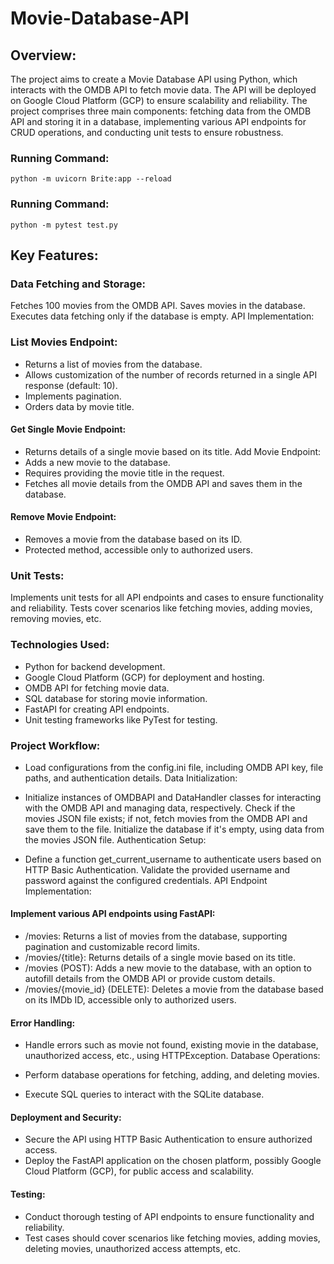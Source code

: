 # Movie-Database-API

## Overview:
The project aims to create a Movie Database API using Python, which interacts with the OMDB API to fetch movie data. The API will be deployed on Google Cloud Platform (GCP) to ensure scalability and reliability. The project comprises three main components: fetching data from the OMDB API and storing it in a database, implementing various API endpoints for CRUD operations, and conducting unit tests to ensure robustness.

### Running Command:
```
python -m uvicorn Brite:app --reload
```
### Running Command:
```
python -m pytest test.py
```

## Key Features:

### Data Fetching and Storage:

Fetches 100 movies from the OMDB API.
Saves movies in the database.
Executes data fetching only if the database is empty.
API Implementation:

### List Movies Endpoint:
- Returns a list of movies from the database.
- Allows customization of the number of records returned in a single API response (default: 10).
- Implements pagination.
- Orders data by movie title.
#### Get Single Movie Endpoint:
- Returns details of a single movie based on its title.
Add Movie Endpoint:
- Adds a new movie to the database.
- Requires providing the movie title in the request.
- Fetches all movie details from the OMDB API and saves them in the database.
#### Remove Movie Endpoint:
- Removes a movie from the database based on its ID.
- Protected method, accessible only to authorized users.

### Unit Tests:

Implements unit tests for all API endpoints and cases to ensure functionality and reliability.
Tests cover scenarios like fetching movies, adding movies, removing movies, etc.
### Technologies Used:

- Python for backend development.
- Google Cloud Platform (GCP) for deployment and hosting.
- OMDB API for fetching movie data.
- SQL database for storing movie information.
- FastAPI for creating API endpoints.
- Unit testing frameworks like PyTest for testing.
### Project Workflow:


- Load configurations from the config.ini file, including OMDB API key, file paths, and authentication details.
Data Initialization:

- Initialize instances of OMDBAPI and DataHandler classes for interacting with the OMDB API and managing data, respectively.
Check if the movies JSON file exists; if not, fetch movies from the OMDB API and save them to the file.
Initialize the database if it's empty, using data from the movies JSON file.
Authentication Setup:

- Define a function get_current_username to authenticate users based on HTTP Basic Authentication.
Validate the provided username and password against the configured credentials.
API Endpoint Implementation:

#### Implement various API endpoints using FastAPI:
- /movies: Returns a list of movies from the database, supporting pagination and customizable record limits.
- /movies/{title}: Returns details of a single movie based on its title.
- /movies (POST): Adds a new movie to the database, with an option to autofill details from the OMDB API or provide custom details.
- /movies/{movie_id} (DELETE): Deletes a movie from the database based on its IMDb ID, accessible only to authorized users.
#### Error Handling:

- Handle errors such as movie not found, existing movie in the database, unauthorized access, etc., using HTTPException.
Database Operations:

- Perform database operations for fetching, adding, and deleting movies.
- Execute SQL queries to interact with the SQLite database.
#### Deployment and Security:

- Secure the API using HTTP Basic Authentication to ensure authorized access.
- Deploy the FastAPI application on the chosen platform, possibly Google Cloud Platform (GCP), for public access and scalability.
#### Testing:

- Conduct thorough testing of API endpoints to ensure functionality and reliability.
- Test cases should cover scenarios like fetching movies, adding movies, deleting movies, unauthorized access attempts, etc.
